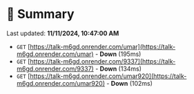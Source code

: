 # 📖 Summary
Last updated: **11/11/2024, 10:47:00 AM**

- `GET` [https://talk-m6gd.onrender.com/umar](https://talk-m6gd.onrender.com/umar) - **Down** (195ms)
- `GET` [https://talk-m6gd.onrender.com/9337](https://talk-m6gd.onrender.com/9337) - **Down** (134ms)
- `GET` [https://talk-m6gd.onrender.com/umar920](https://talk-m6gd.onrender.com/umar920) - **Down** (102ms)
